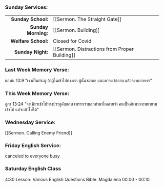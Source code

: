 ### Sunday Services:
|                     |                                               |
| -------------------:|:--------------------------------------------- |
|  **Sunday School:** | [[Sermon. The Straight Gate]]                 |
| **Sunday Morning:** | [[Sermon. Building]]                          |
| **Welfare School:** | Closed for Covid                              |
|   **Sunday Night:** | [[Sermon. Distractions from Proper Building]] |
### Last Week Memory Verse:
ยอห์น 10:9 "เราเป็นประตู ถ้าผู้ใดเข้าไปทางเรา ผู้นั้นจะรอด และเขาจะเข้าออก แล้วจะพบอาหาร"
### This Week Memory Verse:
ลูกา 13:24 "จงเพียรเข้าไปทางประตูคับแคบ เพราะเราบอกท่านทั้งหลายว่า คนเป็นอันมากจะพยายามเข้าไป แต่จะเข้าไม่ได้"
### Wednesday Service:
[[Sermon. Calling Enemy Friend]]
### Friday English Service:
canceled to everyone busy
### Saturday English Class
4:30
	Lesson: Various English Questions
	Bible: Magdalena 00:00 - 00:10